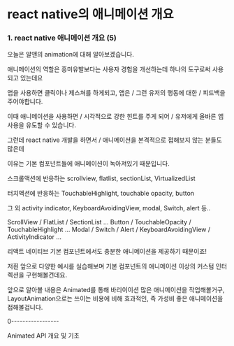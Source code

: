 # react native의 애니메이션 개요

### 1. react native 애니메이션 개요 (5)

오늘은 알앤의 animation에 대해 알아보겠습니다.

애니메이션의 역할은 흥미유발보다는 사용자 경험을 개선하는데 하나의 도구로써 사용되고 있는데요

앱을 사용하면 클릭이나 제스쳐를 하게되고, 앱은 / 그런 유저의 행동에 대한 / 피드백을 주어야합니다.

이때 애니메이션을 사용하면 / 시각적으로 강한 힌트를 주게 되어 / 유저에게 올바른 앱 사용을 유도할 수 있습니다.

그런데 react native 개발을 하면서 / 애니메이션을 본격적으로 접해보지 않는 분들도 많은데

이유는 기본 컴포넌트들에 애니메이션이 녹아져있기 때문입니다.

<!--  -->
<!--  -->
<!--  -->

스크롤액션에 반응하는 scrollview, flatlist, sectionList, VirtualizedList

터치액션에 반응하는 TouchableHighlight, touchable opacity, button

그 외 activity indicator, KeyboardAvoidingView, modal, Switch, alert 등..

<!--  -->
<!--  -->

ScrollView / FlatList / SectionList …
Button / TouchableOpacity / TouchableHighlight …
Modal / Switch / Alert / KeyboardAvoidingView / ActivityIndicator …

리액트 네이티브 기본 컴포넌트에서도 충분한 애니메이션을 제공하기 때문이죠!

저흰 앞으로 다양한 예시를 실습해보며 기본 컴포넌트의 애니메이션 이상의 커스텀 인터렉션을 구현해볼건데요.

<!-- ! 여기서 좀더 세세하게 뭘 보여줄건지를 말해줘야 겠구나, 뒤쪽에서 예시를 만들면서 여기서 더 추가해줘야 할 내용이 있지는 않는지 살펴보자.  -->

앞으로 알아볼 내용은
Animated를 통해 바리이이션 많은 애니메이션을 작업해볼거구,
LayoutAnimation으로는 쓰이는 비용에 비해 효과적인, 즉 가성비 좋은 애니메이션을 접해볼겁니다.

0-----------------

Animated API 개요 및 기초
